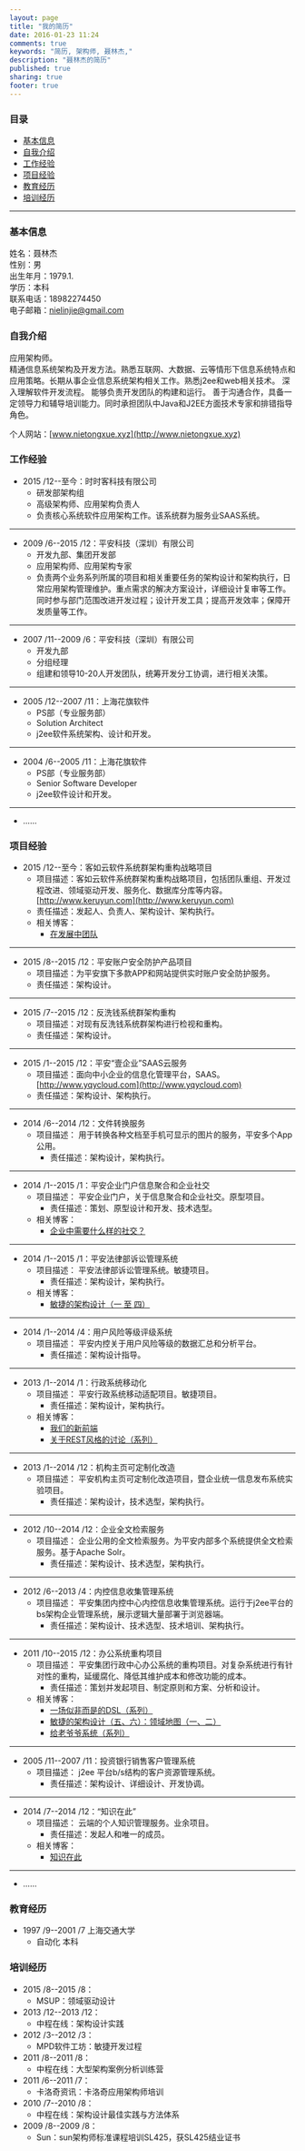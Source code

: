 ```yaml
---
layout: page
title: "我的简历"
date: 2016-01-23 11:24
comments: true
keywords: "简历, 架构师, 聂林杰,"
description: "聂林杰的简历"
published: true
sharing: true
footer: true
---
```



### 目录

* [基本信息](#0)
* [自我介绍](#1)
* [工作经验](#2)
* [项目经验](#3)
* [教育经历](#4)
* [培训经历](#5)

<!-- more -->

---


### <a name="0"></a>基本信息

姓名：聂林杰  
性别：男  
出生年月：1979.1.  
学历：本科  
联系电话：18982274450  
电子邮箱：nielinjie@gmail.com


### <a name="1"></a>自我介绍

应用架构师。  
精通信息系统架构及开发方法。熟悉互联网、大数据、云等情形下信息系统特点和应用策略。长期从事企业信息系统架构相关工作。熟悉j2ee和web相关技术。
深入理解软件开发流程。
能够负责开发团队的构建和运行。
善于沟通合作，具备一定领导力和辅导培训能力。同时承担团队中Java和J2EE方面技术专家和排错指导角色。

个人网站：[www.nietongxue.xyz](http://www.nietongxue.xyz)



### <a name="2"></a>工作经验
* 2015 /12--至今：时时客科技有限公司
  * 研发部架构组
  * 高级架构师、应用架构负责人
  * 负责核心系统软件应用架构工作。该系统群为服务业SAAS系统。

----

* 2009 /6--2015 /12：平安科技（深圳）有限公司
    * 开发九部、集团开发部
    * 应用架构师、应用架构专家
    * 负责两个业务系列所属的项目和相关重要任务的架构设计和架构执行，日常应用架构管理维护。重点需求的解决方案设计，详细设计复审等工作。
      同时参与部门范围改进开发过程；设计开发工具；提高开发效率；保障开发质量等工作。

----

* 2007 /11--2009 /6：平安科技（深圳）有限公司
    * 开发九部
    * 分组经理
    * 组建和领导10-20人开发团队，统筹开发分工协调，进行相关决策。

----

* 2005 /12--2007 /11：上海花旗软件
    * PS部（专业服务部）
    * Solution Architect
    * j2ee软件系统架构、设计和开发。

----

* 2004 /6--2005 /11：上海花旗软件
    * PS部（专业服务部）
    * Senior Software Developer
    * j2ee软件设计和开发。

----

* ……

### <a name="3"></a>项目经验
* 2015 /12--至今：客如云软件系统群架构重构战略项目
  * 项目描述：客如云软件系统群架构重构战略项目，包括团队重组、开发过程改进、领域驱动开发、服务化、数据库分库等内容。[http://www.keruyun.com](http://www.keruyun.com)
  * 责任描述：发起人、负责人、架构设计、架构执行。
  * 相关博客：
    * [在发展中团队](http://www.nietongxue.xyz/blog/filter/filter.html?filterName=series&filterValue=在发展中团队&filterDes=Series%3A%20在发展中团队)

----

* 2015 /8--2015 /12：平安账户安全防护产品项目
  * 项目描述：为平安旗下多款APP和网站提供实时账户安全防护服务。
  * 责任描述：架构设计。

----

* 2015 /7--2015 /12：反洗钱系统群架构重构
  * 项目描述：对现有反洗钱系统群架构进行检视和重构。
  * 责任描述：架构设计。

----

* 2015 /1--2015 /12：平安“壹企业”SAAS云服务
  * 项目描述：面向中小企业的信息化管理平台，SAAS。[http://www.yqycloud.com](http://www.yqycloud.com)
  * 责任描述：架构设计、架构执行。

----

* 2014 /6--2014 /12：文件转换服务
  * 项目描述：	用于转换各种文档至手机可显示的图片的服务，平安多个App公用。
    * 责任描述：架构设计，架构执行。

----

* 2014 /1--2015 /1：平安企业门户信息聚合和企业社交
  * 项目描述：	平安企业门户，关于信息聚合和企业社交。原型项目。
    * 责任描述：策划、原型设计和开发、技术选型。
  * 相关博客：
    * [企业中需要什么样的社交？](http://www.nietongxue.xyz/blog/2014/06/05/social/)

----

* 2014 /1--2015 /1：平安法律部诉讼管理系统
  * 项目描述：	平安法律部诉讼管理系统。敏捷项目。
    * 责任描述：架构设计，架构执行。
  * 相关博客：
    * [敏捷的架构设计（一 至 四）](http://www.nietongxue.xyz/blog/filter/filter.html?filterName=series&filterValue=%E6%95%8F%E6%8D%B7%E7%9A%84%E6%9E%B6%E6%9E%84%E8%AE%BE%E8%AE%A1&filterDes=Series%3A%20%E6%95%8F%E6%8D%B7%E7%9A%84%E6%9E%B6%E6%9E%84%E8%AE%BE%E8%AE%A1)

----

* 2014 /1--2014 /4：用户风险等级评级系统
  * 项目描述：	平安内控关于用户风险等级的数据汇总和分析平台。
    * 责任描述：架构设计指导。

----

* 2013 /1--2014 /1：行政系统移动化
  * 项目描述：	平安行政系统移动适配项目。敏捷项目。
      * 责任描述：架构设计，架构执行。
  * 相关博客：
      * [我们的新前端](http://www.nietongxue.xyz/blog/2013/02/25/our-new-front-end/)
      * [关于REST风格的讨论（系列）](http://www.nietongxue.xyz/blog/filter/filter.html?filterName=series&filterValue=%E5%85%B3%E4%BA%8EREST%E9%A3%8E%E6%A0%BC%E7%9A%84%E8%AE%A8%E8%AE%BA&filterDes=Series%3A%20%E5%85%B3%E4%BA%8EREST%E9%A3%8E%E6%A0%BC%E7%9A%84%E8%AE%A8%E8%AE%BA)

----

* 2013 /1--2014 /12：机构主页可定制化改造
  * 项目描述：	平安机构主页可定制化改造项目，暨企业统一信息发布系统实验项目。
    * 责任描述：架构设计，技术选型，架构执行。

----

* 2012 /10--2014 /12：企业全文检索服务
  * 项目描述：	企业公用的全文检索服务。为平安内部多个系统提供全文检索服务。基于Apache Solr。
    * 责任描述：架构设计、技术选型，架构执行。

----

* 2012 /6--2013 /4：内控信息收集管理系统
  * 项目描述：	平安集团内控中心内控信息收集管理系统。运行于j2ee平台的bs架构企业管理系统，展示逻辑大量部署于浏览器端。
    * 责任描述：架构设计、技术选型、技术培训、架构执行。

----

* 2011 /10--2015 /12：办公系统重构项目
  * 项目描述：	平安集团行政中心办公系统的重构项目。对复杂系统进行有针对性的重构，延缓腐化、降低其维护成本和修改功能的成本。
      * 责任描述：策划并发起项目、制定原则和方案、分析和设计。
  * 相关博客：
      * [一场似非而是的DSL（系列）](http://www.nietongxue.xyz/blog/filter/filter.html?filterName=series&filterValue=%E4%B8%80%E5%9C%BA%E4%BC%BC%E9%9D%9E%E8%80%8C%E6%98%AF%E7%9A%84DSL&filterDes=Series%3A%20%E4%B8%80%E5%9C%BA%E4%BC%BC%E9%9D%9E%E8%80%8C%E6%98%AF%E7%9A%84DSL)
      * [敏捷的架构设计（五、六）：领域地图（一、二）](http://www.nietongxue.xyz/blog/filter/filter.html?filterName=series&filterValue=%E6%95%8F%E6%8D%B7%E7%9A%84%E6%9E%B6%E6%9E%84%E8%AE%BE%E8%AE%A1&filterDes=Series%3A%20%E6%95%8F%E6%8D%B7%E7%9A%84%E6%9E%B6%E6%9E%84%E8%AE%BE%E8%AE%A1)
      * [给老爷爷系统（系列）](http://www.nietongxue.xyz/blog/filter/filter.html?filterName=series&filterValue=给老爷爷系统&filterDes=Series%3A%20给老爷爷系统)

----

* 2005 /11--2007 /11：投资银行销售客户管理系统
  * 项目描述：	j2ee 平台b/s结构的客户资源管理系统。
    * 责任描述：架构设计、详细设计、开发协调。

----

* 2014 /7--2014 /12：“知识在此”
  * 项目描述：	云端的个人知识管理服务。业余项目。
      * 责任描述：发起人和唯一的成员。
  * 相关博客：
      * [知识在此](http://www.nietongxue.xyz/blog/filter/filter.html?filterName=series&filterValue=%E7%9F%A5%E8%AF%86%E5%9C%A8%E6%AD%A4&filterDes=Series%3A%20%E7%9F%A5%E8%AF%86%E5%9C%A8%E6%AD%A4)

----

* ……

### <a name="4"></a>教育经历

* 1997 /9--2001 /7	上海交通大学
  * 自动化	本科

### <a name="5"></a>培训经历
* 2015 /8--2015 /8：
  * MSUP：领域驱动设计
* 2013 /12--2013 /12：
  * 中程在线：架构设计实践
* 2012 /3--2012 /3：
  * MPD软件工坊：敏捷开发过程
* 2011 /8--2011 /8：
  * 中程在线：大型架构案例分析训练营
* 2011 /6--2011 /7：
  * 卡洛奇资讯：卡洛奇应用架构师培训
* 2010 /7--2010 /8：
  * 中程在线：架构设计最佳实践与方法体系
* 2009 /8--2009 /8：
  * Sun：sun架构师标准课程培训SL425，获SL425结业证书
